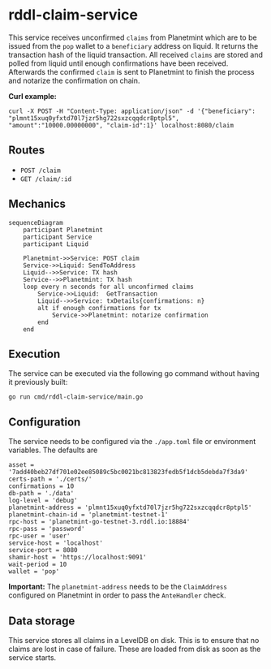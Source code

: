 # rddl-claim-service
This service receives unconfirmed `claims` from Planetmint which are to be issued from the `pop` wallet to a `beneficiary` address on liquid. It returns the transaction hash of the liquid transaction. All received `claims` are stored and polled from liquid until enough confirmations have been received. Afterwards the confirmed `claim` is sent to Planetmint to finish the process and notarize the confirmation on chain.

**Curl example:**
```
curl -X POST -H "Content-Type: application/json" -d '{"beneficiary": "plmnt15xuq0yfxtd70l7jzr5hg722sxzcqqdcr8ptpl5", "amount":"10000.00000000", "claim-id":1}' localhost:8080/claim
```

## Routes
- `POST /claim`
- `GET /claim/:id`

## Mechanics
```mermaid
sequenceDiagram
    participant Planetmint
    participant Service
    participant Liquid
    
    Planetmint->>Service: POST claim
    Service->>Liquid: SendToAddress
    Liquid-->>Service: TX hash
    Service-->>Planetmint: TX hash
    loop every n seconds for all unconfirmed claims
        Service->>Liquid:  GetTransaction
        Liquid-->>Service: txDetails{confirmations: n}
        alt if enough confirmations for tx
            Service->>Planetmint: notarize confirmation
        end
    end 
```

## Execution
The service can be executed via the following go command without having it previously built:
```
go run cmd/rddl-claim-service/main.go
```

## Configuration
The service needs to be configured via the ```./app.toml``` file or environment variables. The defaults are
```
asset = '7add40beb27df701e02ee85089c5bc0021bc813823fedb5f1dcb5debda7f3da9'
certs-path = './certs/'
confirmations = 10
db-path = './data'
log-level = 'debug'
planetmint-address = 'plmnt15xuq0yfxtd70l7jzr5hg722sxzcqqdcr8ptpl5'
planetmint-chain-id = 'planetmint-testnet-1'
rpc-host = 'planetmint-go-testnet-3.rddl.io:18884'
rpc-pass = 'password'
rpc-user = 'user'
service-host = 'localhost'
service-port = 8080
shamir-host = 'https://localhost:9091'
wait-period = 10
wallet = 'pop'
```

**Important:** The `planetmint-address` needs to be the `ClaimAddress` configured on Planetmint in order to pass the `AnteHandler` check.

## Data storage
This service stores all claims in a LevelDB on disk. This is to ensure that no claims are lost in case of failure. These are loaded from disk as soon as the service starts.